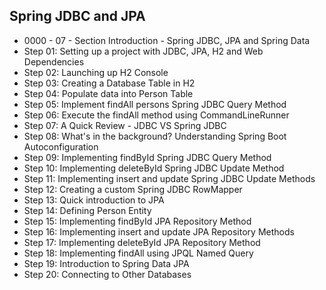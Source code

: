 ## Spring JDBC and JPA

- 0000 - 07 - Section Introduction - Spring JDBC, JPA and Spring Data
- Step 01: Setting up a project with JDBC, JPA, H2 and Web Dependencies
- Step 02: Launching up H2 Console
- Step 03: Creating a Database Table in H2
- Step 04: Populate data into Person Table
- Step 05: Implement findAll persons Spring JDBC Query Method
- Step 06: Execute the findAll method using CommandLineRunner
- Step 07: A Quick Review - JDBC VS Spring JDBC
- Step 08: What's in the background? Understanding Spring Boot Autoconfiguration
- Step 09: Implementing findById Spring JDBC Query Method
- Step 10: Implementing deleteById Spring JDBC Update Method
- Step 11: Implementing insert and update Spring JDBC Update Methods
- Step 12: Creating a custom Spring JDBC RowMapper
- Step 13: Quick introduction to JPA
- Step 14: Defining Person Entity
- Step 15: Implementing findById JPA Repository Method
- Step 16: Implementing insert and update JPA Repository Methods
- Step 17: Implementing deleteById JPA Repository Method
- Step 18: Implementing findAll using JPQL Named Query
- Step 19: Introduction to Spring Data JPA
- Step 20: Connecting to Other Databases